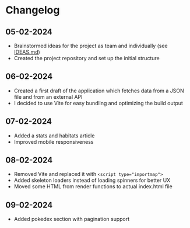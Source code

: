 # Changelog

## 05-02-2024

- Brainstormed ideas for the project as team and individually (see [IDEAS.md](./IDEAS.md))
- Created the project repository and set up the initial structure

## 06-02-2024

- Created a first draft of the application which fetches data from a JSON file and from an external API
- I decided to use Vite for easy bundling and optimizing the build output

## 07-02-2024

- Added a stats and habitats article
- Improved mobile responsiveness

## 08-02-2024

- Removed Vite and replaced it with `<script type="importmap">`
- Added skeleton loaders instead of loading spinners for better UX
- Moved some HTML from render functions to actual index.html file

## 09-02-2024

- Added pokedex section with pagination support

